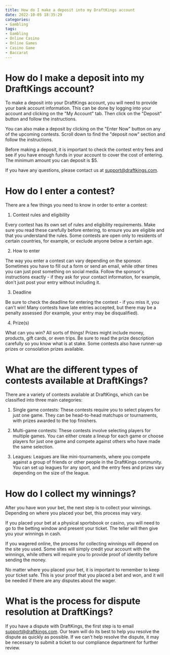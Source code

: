 ```yaml
---
title: How do I make a deposit into my DraftKings account
date: 2022-10-05 18:35:29
categories:
- Gambling
tags:
- Gambling
- Online Casino
- Online Games
- Casino Game
- Baccarat
---
```



#  How do I make a deposit into my DraftKings account?

To make a deposit into your DraftKings account, you will need to provide your bank account information. This can be done by logging into your account and clicking on the "My Account" tab. Then click on the "Deposit" button and follow the instructions.

You can also make a deposit by clicking on the "Enter Now" button on any of the upcoming contests. Scroll down to find the "deposit now" section and follow the instructions.

Before making a deposit, it is important to check the contest entry fees and see if you have enough funds in your account to cover the cost of entering. The minimum amount you can deposit is $5.

If you have any questions, please contact us at support@draftkings.com.

#  How do I enter a contest?

There are a few things you need to know in order to enter a contest:

1. Contest rules and eligibility

Every contest has its own set of rules and eligibility requirements. Make sure you read these carefully before entering, to ensure you are eligible and that you understand the rules. Some contests are open only to residents of certain countries, for example, or exclude anyone below a certain age.

2. How to enter

The way you enter a contest can vary depending on the sponsor. Sometimes you have to fill out a form or send an email, while other times you can just post something on social media. Follow the sponsor's instructions exactly - if they ask for your contact information, for example, don't just post your entry without including it.

3. Deadline

Be sure to check the deadline for entering the contest - if you miss it, you can't win! Many contests have late entries accepted, but there may be a penalty assessed (for example, your entry may be disqualified).

4. Prize(s)

What can you win? All sorts of things! Prizes might include money, products, gift cards, or even trips. Be sure to read the prize description carefully so you know what is at stake. Some contests also have runner-up prizes or consolation prizes available.

#  What are the different types of contests available at DraftKings?

There are a variety of contests available at DraftKings, which can be classified into three main categories:

1. Single game contests: These contests require you to select players for just one game. They can be head-to-head matchups or tournaments, with prizes awarded to the top finishers.

2. Multi-game contests: These contests involve selecting players for multiple games. You can either create a lineup for each game or choose players for just one game and compete against others who have made the same selection.

3. Leagues: Leagues are like mini-tournaments, where you compete against a group of friends or other people in the DraftKings community. You can set up leagues for any sport, and the entry fees and prizes vary depending on the size of the league.

#  How do I collect my winnings?

After you have won your bet, the next step is to collect your winnings. Depending on where you placed your bet, this process may vary.

If you placed your bet at a physical sportsbook or casino, you will need to go to the betting window and present your ticket. The teller will then give you your winnings in cash.

If you wagered online, the process for collecting winnings will depend on the site you used. Some sites will simply credit your account with the winnings, while others will require you to provide proof of identity before sending the money.

No matter where you placed your bet, it is important to remember to keep your ticket safe. This is your proof that you placed a bet and won, and it will be needed if there are any disputes about the wager.

#  What is the process for dispute resolution at DraftKings?

If you have a dispute with DraftKings, the first step is to email support@draftkings.com. Our team will do its best to help you resolve the dispute as quickly as possible. If we can't help resolve the dispute, it may be necessary to submit a ticket to our compliance department for further review.